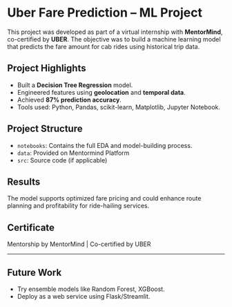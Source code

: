 # Uber Fare Prediction – ML Project

This project was developed as part of a virtual internship with **MentorMind**, co-certified by **UBER**. The objective was to build a machine learning model that predicts the fare amount for cab rides using historical trip data.

## Project Highlights

- Built a **Decision Tree Regression** model.
- Engineered features using **geolocation** and **temporal data**.
- Achieved **87% prediction accuracy**.
- Tools used: Python, Pandas, scikit-learn, Matplotlib, Jupyter Notebook.

## Project Structure

- `notebooks`: Contains the full EDA and model-building process.
- `data`: Provided on Mentormind Platform
- `src`: Source code (if applicable)

## Results

The model supports optimized fare pricing and could enhance route planning and profitability for ride-hailing services.

## Certificate

Mentorship by MentorMind | Co-certified by UBER

---

## Future Work

- Try ensemble models like Random Forest, XGBoost.
- Deploy as a web service using Flask/Streamlit.


